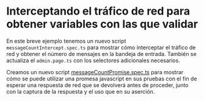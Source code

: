 # Interceptando el tráfico de red para obtener variables con las que validar

En este breve ejemplo tenemos un nuevo script `messageCountIntercept.spec.ts` para mostrar cómo interceptar el tráfico de red y obtener el número de mensajes en la bandeja de entrada.
También se actualiza el `admin.page.ts` con los selectores adicionales necesarios.

Creamos un nuevo script [messageCountPromise.spec.ts](./tests/messageCountIntercept.spec.ts) para mostrar cómo se puede utilizar una promesa javascript en sus pruebas con el fin de esperar una respuesta de red que se devolverá antes de proceder, junto con la captura de la respuesta y el uso que en su aserción.

